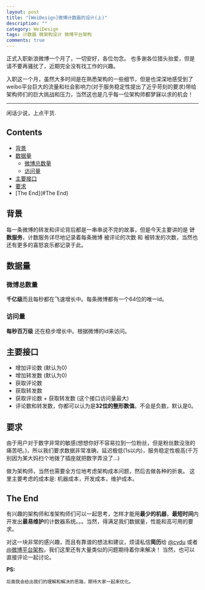 ```yaml
---
layout: post
title: "[WeiDesign]微博计数器的设计(上)"
description: ""
category: WeiDesign
tags: 计数器 微架构设计 微博平台架构
comments: true
---
```


正式入职新浪微博一个月了，一切安好，各位勿念。 也多谢各位猎头抬爱，但是请不要再骚扰了，近期完全没有找工作的兴趣。 

入职这一个月，虽然大多时间是在熟悉架构的一些细节，但是也深深地感受到了weibo平台巨大的流量和社会影响力(对于服务稳定性提出了近乎苛刻的要求)带给架构师们的巨大挑战和压力，当然这也是几乎每一位架构师都梦寐以求的机会！  

<!-- more start -->
--------

闲话少说，上点干货. 

## Contents

- [背景](#背景)
- [数据量](#数据量)
  - [微博总数量](#微博总数量)
  - [访问量](#访问量)
- [主要接口](#主要接口)
- [要求](#要求)
- [The End](#The End)

## 背景

每一条微博的转发和评论背后都是一串串说不完的故事，但是今天主要讲的是 **计数服务**，计数服务详尽地记录着每条微博 被评论的次数 和 被转发的次数，当然也还有更多的喜怒哀乐都记录于此。 

## 数据量

### 微博总数量

**千亿级**而且每秒都在飞速增长中。每条微博都有一个64位的唯一id。

### 访问量

**每秒百万级** 还在稳步增长中。根据微博的id来访问。

## 主要接口

- 增加评论数 (默认为0)
- 增加转发数 (默认为0)
- 获取评论数
- 获取转发数
- 获取评论数 + 获取转发数  (这个接口访问量最大)
- 评论数和转发数，你都可以认为是**32位的整形数值**。不会是负数，默认是0。

## 要求

由于用户对于数字非常的敏感(想想你好不容易拉到一位粉丝，但是粉丝数没涨的痛苦吧。)，所以我们要求数据非常准确，延迟极低(1s以内)，服务稳定性极高(千万别因为某大妈扫个地拨了插座就把数字弄没了...) 

做为架构师，当然也需要全方位地考虑架构成本问题，然后去做各种的折衷。 这里主要考虑的成本是: 机器成本，开发成本，维护成本。 

## The End

有兴趣的架构师和准架构师们可以一起思考，怎样才能用**最少的机器**，**最短时间**内开发出**最易维护**的计数器系统。。。当然，得满足我们数据量，性能和高可用的要求。 

对这一块非常的感兴趣，而且有靠谱的想法和建议，烦请私信**简历**给 [@cydu](http://www.weibo.com/n/cydu) 或者 [@微博平台架构](http://weibo.com/n/微博平台架构)，我们这里还有大量类似的问题期待着你来解决！   当然，也可以直接评论一起讨论。  

**PS:**

    后面我会给出我们的理解和解决的思路，期待大家一起来优化。

<!-- more end -->
